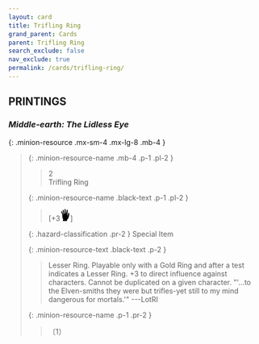```yaml
---
layout: card
title: Trifling Ring
grand_parent: Cards
parent: Trifling Ring
search_exclude: false
nav_exclude: true
permalink: /cards/trifling-ring/
---
```


## PRINTINGS


### _Middle-earth: The Lidless Eye_

{: .minion-resource .mx-sm-4 .mx-lg-8 .mb-4 }
> {: .minion-resource-name .mb-4 .p-1 .pl-2 }
> > <div class="hazard-mp">2</div>
> > <div class="card-name">Trifling Ring</div>
>
> {: .minion-resource-name .black-text .p-1 .pl-2 }
> > [+3![](/assets/images/di.svg)]
>
> {: .hazard-classification .pr-2 }
> Special Item
>
> {: .minion-resource-text .black-text .p-2 }
> > Lesser Ring. Playable only with a Gold Ring and after a test indicates a Lesser Ring. +3 to direct influence against characters. Cannot be duplicated on a given character.  "'...to the Elven-smiths they were but trifles-yet still to my mind dangerous for mortals.'" ---LotRI 
> 
> {: .minion-resource-name .p-1 .pr-2 }
> > <div class="card-shield"></div>
> > <div class="card-corruption-white">〔1〕</div>
